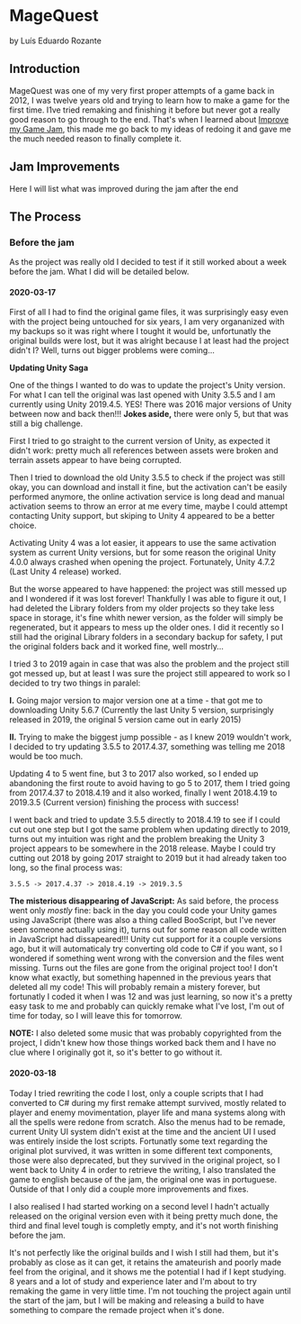 # MageQuest

by Luís Eduardo Rozante

## Introduction

MageQuest was one of my very first proper attempts of a game back in 2012, I was twelve years old and trying to learn how to make a game for the first time. I1ve tried remaking and finishing it before but never got a really good reason to go through to the end. That's when I learned about [Improve my Game Jam](https://itch.io/jam/imgj8), this made me go back to my ideas of redoing it and gave me the much needed reason to finally complete it.

## Jam Improvements

Here I will list what was improved during the jam after the end

## The Process

### Before the jam

As the project was really old I decided to test if it still worked about a week before the jam. What I did will be detailed below.

#### 2020-03-17

First of all I had to find the original game files, it was surprisingly easy even with the project being untouched for six years, I am very organanized with my backups so it was right where I tought it would be, unfortunatly the original builds were lost, but it was alright because I at least had the project didn't I? Well, turns out bigger problems were coming...

**Updating Unity Saga** 
   
One of the things I wanted to do was to update the project's Unity version. For what I can tell the original was last opened with Unity 3.5.5 and I am currently using Unity 2019.4.5. YES! There was 2016 major versions of Unity between now and back then!!! **Jokes aside,** there were only 5, but that was still a big challenge.

First I tried to go straight to the current version of Unity, as expected it didn't work: pretty much all references between assets were broken and terrain assets appear to have being corrupted.

Then I tried to download the old Unity 3.5.5 to check if the project was still okay, you can download and install it fine, but the activation can't be easily performed anymore, the online activation service is long dead and manual activation seems to throw an error at me every time, maybe I could attempt contacting Unity support, but skiping to Unity 4 appeared to be a better choice.

Activating Unity 4 was a lot easier, it appears to use the same activation system as current Unity versions, but for some reason the original Unity 4.0.0 always crashed when opening the project. Fortunately, Unity 4.7.2 (Last Unity 4 release) worked.

But the worse appeared to have happened: the project was still messed up and I wondered if it was lost forever! Thankfully I was able to figure it out, I had deleted the Library folders from my older projects so they take less space in storage, it's fine whith newer version, as the folder will simply be regenerated, but it appears to mess up the older ones. I did it recently so I still had the original Library folders in a secondary backup for safety, I put the original folders back and it worked fine, well mostrly...

I tried 3 to 2019 again in case that was also the problem and the project still got messed up, but at least I was sure the project still appeared to work so I decided to try two things in paralel:

**I.** Going major version to major version one at a time - that got me to downloading Unity 5.6.7 (Currently the last Unity 5 version, surprisingly released in 2019, the original 5 version came out in early 2015)

**II.** Trying to make the biggest jump possible - as I knew 2019 wouldn't work, I decided to try updating 3.5.5 to 2017.4.37, something was telling me 2018 would be too much.

Updating 4 to 5 went fine, but 3 to 2017 also worked, so I ended up abandoning the first route to avoid having to go 5 to 2017, them I tried going from 2017.4.37 to 2018.4.19 and it also worked, finally I went 2018.4.19 to 2019.3.5 (Current version) finishing the process with success!

I went back and tried to update 3.5.5 directly to 2018.4.19 to see if I could cut out one step but I got the same problem when updating directly to 2019, turns out my intuition was right and the problem breaking the Unity 3 project appears to be somewhere in the 2018 release. Maybe I could try cutting out 2018 by going 2017 straight to 2019 but it had already taken too long, so the final process was:

`3.5.5 -> 2017.4.37 -> 2018.4.19 -> 2019.3.5`

**The misterious disappearing of JavaScript:** As said before, the process went only *mostly* fine: back in the day you could code your Unity games using JavaScript (there was also a thing called BooScript, but I've never seen someone actually using it), turns out for some reason all code written in JavaScript had dissapeared!!! Unity cut support for it a couple versions ago, but it will automaticaly try converting old code to C# if you want, so I wondered if something went wrong with the conversion and the files went missing. Turns out the files are gone from the original project too! I don't know what exactly, but something hapenned in the previous years that deleted all my code! This will probably remain a mistery forever, but fortunatly I coded it when I was 12 and was just learning, so now it's a pretty easy task to me and probably can quickly remake what I've lost, I'm out of time for today, so I will leave this for tomorrow.

**NOTE:** I also deleted some music that was probably copyrighted from the project, I didn't knew how those things worked back them and I have no clue where I originally got it, so it's better to go without it.

#### 2020-03-18

Today I tried rewriting the code I lost, only a couple scripts that I had converted to C# during my first remake attempt survived, mostly related to player and enemy movimentation, player life and mana systems along with all the spells were redone from scratch. Also the menus had to be remade, current Unity UI system didn't exist at the time and the ancient UI I used was entirely inside the lost scripts. Fortunatly some text regarding the original plot survived, it was written in some different text components, those were also deprecated, but they survived in the original project, so I went back to Unity 4 in order to retrieve the writing, I also translated the game to english because of the jam, the original one was in portuguese. Outside of that I only did a couple more improvements and fixes.

I also realised I had started working on a second level I hadn't actually released on the original version even with it being pretty much done, the third and final level tough is completly empty, and it's not worth finishing before the jam.

It's not perfectly like the original builds and I wish I still had them, but it's probably as close as it can get, it retains the amateurish and poorly made feel from the original, and it shows me the potential I had if I kept studying. 8 years and a lot of study and experience later and I'm about to try remaking the game in very little time. I'm not touching the project again until the start of the jam, but I will be making and releasing a build to have something to compare the remade project when it's done.